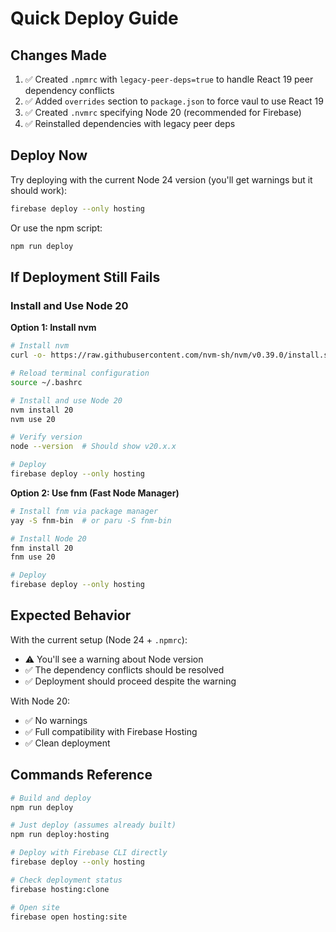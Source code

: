 # Quick Deploy Guide

## Changes Made

1. ✅ Created `.npmrc` with `legacy-peer-deps=true` to handle React 19 peer dependency conflicts
2. ✅ Added `overrides` section to `package.json` to force vaul to use React 19
3. ✅ Created `.nvmrc` specifying Node 20 (recommended for Firebase)
4. ✅ Reinstalled dependencies with legacy peer deps

## Deploy Now

Try deploying with the current Node 24 version (you'll get warnings but it should work):

```bash
firebase deploy --only hosting
```

Or use the npm script:

```bash
npm run deploy
```

## If Deployment Still Fails

### Install and Use Node 20

**Option 1: Install nvm**

```bash
# Install nvm
curl -o- https://raw.githubusercontent.com/nvm-sh/nvm/v0.39.0/install.sh | bash

# Reload terminal configuration
source ~/.bashrc

# Install and use Node 20
nvm install 20
nvm use 20

# Verify version
node --version  # Should show v20.x.x

# Deploy
firebase deploy --only hosting
```

**Option 2: Use fnm (Fast Node Manager)**

```bash
# Install fnm via package manager
yay -S fnm-bin  # or paru -S fnm-bin

# Install Node 20
fnm install 20
fnm use 20

# Deploy
firebase deploy --only hosting
```

## Expected Behavior

With the current setup (Node 24 + `.npmrc`):
- ⚠️ You'll see a warning about Node version
- ✅ The dependency conflicts should be resolved
- ✅ Deployment should proceed despite the warning

With Node 20:
- ✅ No warnings
- ✅ Full compatibility with Firebase Hosting
- ✅ Clean deployment

## Commands Reference

```bash
# Build and deploy
npm run deploy

# Just deploy (assumes already built)
npm run deploy:hosting

# Deploy with Firebase CLI directly
firebase deploy --only hosting

# Check deployment status
firebase hosting:clone

# Open site
firebase open hosting:site
```

